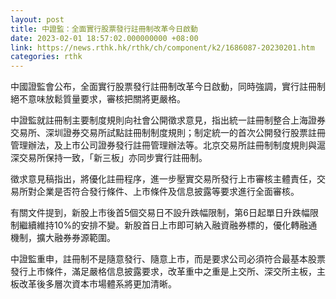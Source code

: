 ```yaml
---
layout: post
title: 中證監：全面實行股票發行註冊制改革今日啟動
date: 2023-02-01 18:57:02.000000000 +08:00
link: https://news.rthk.hk/rthk/ch/component/k2/1686087-20230201.htm
categories: rthk
---
```


中國證監會公布，全面實行股票發行註冊制改革今日啟動，同時強調，實行註冊制絕不意味放鬆質量要求，審核把關將更嚴格。

中證監就註冊制主要制度規則向社會公開徵求意見，指出統一註冊制整合上海證券交易所、深圳證券交易所試點註冊制制度規則；制定統一的首次公開發行股票註冊管理辦法，及上市公司證券發行註冊管理辦法等。北京交易所註冊制制度規則與滬深交易所保持一致，「新三板」亦同步實行註冊制。

徵求意見稿指出，將優化註冊程序，進一步壓實交易所發行上市審核主體責任，交易所對企業是否符合發行條件、上市條件及信息披露等要求進行全面審核。

有關文件提到，新股上市後首5個交易日不設升跌幅限制，第6日起單日升跌幅限制繼續維持10%的安排不變。新股首日上市即可納入融資融券標的，優化轉融通機制，擴大融券券源範圍。

中證監重申，註冊制不是隨意發行、隨意上市，而是要求公司必須符合最基本股票發行上市條件，滿足嚴格信息披露要求，改革重中之重是上交所、深交所主板，主板改革後多層次資本市場體系將更加清晰。
